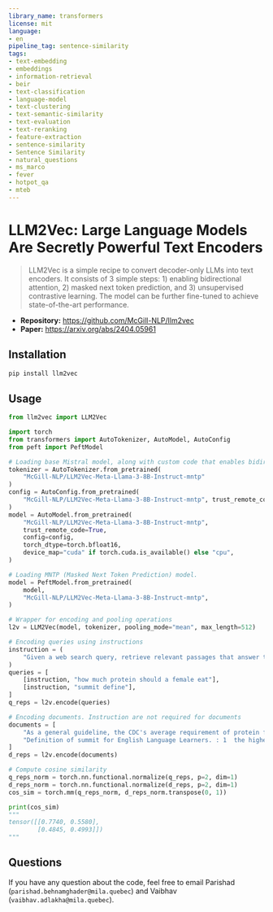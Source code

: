 ```yaml
---
library_name: transformers
license: mit
language:
- en
pipeline_tag: sentence-similarity
tags:
- text-embedding
- embeddings
- information-retrieval
- beir
- text-classification
- language-model
- text-clustering
- text-semantic-similarity
- text-evaluation
- text-reranking
- feature-extraction
- sentence-similarity
- Sentence Similarity
- natural_questions
- ms_marco
- fever
- hotpot_qa
- mteb
---
```


# LLM2Vec: Large Language Models Are Secretly Powerful Text Encoders

> LLM2Vec is a simple recipe to convert decoder-only LLMs into text encoders. It consists of 3 simple steps: 1) enabling bidirectional attention, 2) masked next token prediction, and 3) unsupervised contrastive learning. The model can be further fine-tuned to achieve state-of-the-art performance.
- **Repository:** https://github.com/McGill-NLP/llm2vec
- **Paper:** https://arxiv.org/abs/2404.05961

## Installation
```bash
pip install llm2vec
```

## Usage
```python
from llm2vec import LLM2Vec

import torch
from transformers import AutoTokenizer, AutoModel, AutoConfig
from peft import PeftModel

# Loading base Mistral model, along with custom code that enables bidirectional connections in decoder-only LLMs.
tokenizer = AutoTokenizer.from_pretrained(
    "McGill-NLP/LLM2Vec-Meta-Llama-3-8B-Instruct-mntp"
)
config = AutoConfig.from_pretrained(
    "McGill-NLP/LLM2Vec-Meta-Llama-3-8B-Instruct-mntp", trust_remote_code=True
)
model = AutoModel.from_pretrained(
    "McGill-NLP/LLM2Vec-Meta-Llama-3-8B-Instruct-mntp",
    trust_remote_code=True,
    config=config,
    torch_dtype=torch.bfloat16,
    device_map="cuda" if torch.cuda.is_available() else "cpu",
)

# Loading MNTP (Masked Next Token Prediction) model.
model = PeftModel.from_pretrained(
    model,
    "McGill-NLP/LLM2Vec-Meta-Llama-3-8B-Instruct-mntp",
)

# Wrapper for encoding and pooling operations
l2v = LLM2Vec(model, tokenizer, pooling_mode="mean", max_length=512)

# Encoding queries using instructions
instruction = (
    "Given a web search query, retrieve relevant passages that answer the query:"
)
queries = [
    [instruction, "how much protein should a female eat"],
    [instruction, "summit define"],
]
q_reps = l2v.encode(queries)

# Encoding documents. Instruction are not required for documents
documents = [
    "As a general guideline, the CDC's average requirement of protein for women ages 19 to 70 is 46 grams per day. But, as you can see from this chart, you'll need to increase that if you're expecting or training for a marathon. Check out the chart below to see how much protein you should be eating each day.",
    "Definition of summit for English Language Learners. : 1  the highest point of a mountain : the top of a mountain. : 2  the highest level. : 3  a meeting or series of meetings between the leaders of two or more governments.",
]
d_reps = l2v.encode(documents)

# Compute cosine similarity
q_reps_norm = torch.nn.functional.normalize(q_reps, p=2, dim=1)
d_reps_norm = torch.nn.functional.normalize(d_reps, p=2, dim=1)
cos_sim = torch.mm(q_reps_norm, d_reps_norm.transpose(0, 1))

print(cos_sim)
"""
tensor([[0.7740, 0.5580],
        [0.4845, 0.4993]])
"""
```

## Questions
If you have any question about the code, feel free to email Parishad (`parishad.behnamghader@mila.quebec`) and Vaibhav (`vaibhav.adlakha@mila.quebec`).